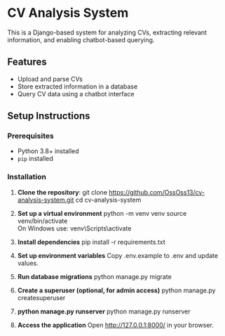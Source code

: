 # CV Analysis System

This is a Django-based system for analyzing CVs, extracting relevant information, and enabling chatbot-based querying.

## Features
- Upload and parse CVs
- Store extracted information in a database
- Query CV data using a chatbot interface

## Setup Instructions

### Prerequisites
- Python 3.8+ installed
- `pip` installed

### Installation

1. **Clone the repository**:
   git clone https://github.com/OssOss13/cv-analysis-system.git
   cd cv-analysis-system


2. **Set up a virtual environment**
    python -m venv venv
    source venv/bin/activate  
    On Windows use: venv\Scripts\activate  

3. **Install dependencies**
    pip install -r requirements.txt

4. **Set up environment variables**
    Copy .env.example to .env and update values.

5. **Run database migrations**
    python manage.py migrate

6. **Create a superuser (optional, for admin access)**
    python manage.py createsuperuser

7. **python manage.py runserver**
    python manage.py runserver

8. **Access the application**
    Open http://127.0.0.1:8000/ in your browser.